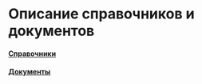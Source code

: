 # Описание справочников и документов

#### [Справочники](https://vodavoz.github.io/Manual/2-описание-справочников-и-документов/1-справочники/)

#### [Документы](https://vodavoz.github.io/Manual/2-описание-справочников-и-документов/2-документы/)





